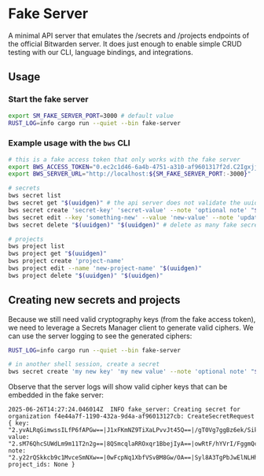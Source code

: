 # Fake Server

A minimal API server that emulates the /secrets and /projects endpoints of the official Bitwarden server.
It does just enough to enable simple CRUD testing with our CLI, language bindings, and integrations.

## Usage

### Start the fake server

```sh
export SM_FAKE_SERVER_PORT=3000 # default value
RUST_LOG=info cargo run --quiet --bin fake-server
```

### Example usage with the `bws` CLI

```sh
# this is a fake access token that only works with the fake server
export BWS_ACCESS_TOKEN="0.ec2c1d46-6a4b-4751-a310-af9601317f2d.C2IgxjjLF7qSshsbwe8JGcbM075YXw:X8vbvA0bduihIDe/qrzIQQ=="
export BWS_SERVER_URL="http://localhost:${SM_FAKE_SERVER_PORT:-3000}"

# secrets
bws secret list
bws secret get "$(uuidgen)" # the api server does not validate the uuid, so this will return a fake secret
bws secret create 'secret-key' 'secret-value' --note 'optional note' "$(uuidgen)"
bws secret edit --key 'something-new' --value 'new-value' --note 'updated note' "$(uuidgen)"
bws secret delete "$(uuidgen)" "$(uuidgen)" # delete as many fake secrets as you want

# projects
bws project list
bws project get "$(uuidgen)"
bws project create 'project-name'
bws project edit --name 'new-project-name' "$(uuidgen)"
bws project delete "$(uuidgen)" "$(uuidgen)"
```

## Creating new secrets and projects

Because we still need valid cryptography keys (from the fake access token), we need to leverage a Secrets Manager client
to generate valid ciphers. We can use the server logging to see the generated ciphers:

```sh
RUST_LOG=info cargo run --quiet --bin fake-server

# in another shell session, create a secret
bws secret create 'my new key' 'my new value' --note 'optional note' "$(uuidgen)"
```

Observe that the server logs will show valid cipher keys that can be embedded in the fake server:

```log
2025-06-26T14:27:24.046014Z  INFO fake_server: Creating secret for organization f4e44a7f-1190-432a-9d4a-af96013127cb: CreateSecretRequest { key: "2.yvALRqGimwssILfP6fAPGw==|J1xFKmNZ9TiXaLPvvJt45Q==|/gT0Vg7ggBz6ek/SikW9MhnYCfUlt2HkAsPXaS3YVSs=", value: "2.sM76QhcSUWdLm9m11T2n2g==|8QSmcqlaRROxqr1BbejIyA==|owRtF/hYVrI/FggmQc7Jjo6xQSM4XudKAcDuBrfca28=", note: "2.y22rQSkkcb9c1MvceSmNXw==|0wFcpNq1XbfVSvBM8Gw/OA==|Syl8A3TgPbJwElNLHhsb+DHRdGfgQE7qwuX1ha2ilQ8=", project_ids: None }
```
